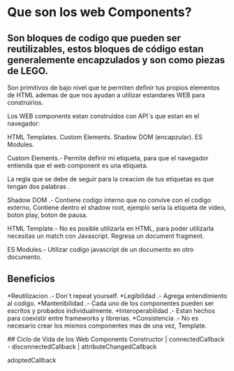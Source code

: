 # Que son los web Components?

## Son bloques de codigo que pueden ser reutilizables, estos bloques de código estan generalemente encapzulados y son como piezas de LEGO.

Son primitivos de bajo nivel que te permiten definir tus propios elementos de HTML ademas de que nos ayudan a utilizar estandares WEB para construirlos.

Los WEB components estan construidos con API´s que estan en el navegador:

HTML Templates.
Custom Elements.
Shadow DOM (encapzular).
ES Modules.

Custom Elements.- Permite definir mi etiqueta, para que el navegador entienda que el web component es una etiqueta.

La regla que se debe de seguir para la creacion de tus etiquetas es que tengan dos palabras <my-map> </my-map>.

Shadow DOM .- Contiene codigo interno que no convive con el codigo externo, Contiene dentro el shadow root, ejemplo seria la etiqueta de video, boton play, boton de pausa.

HTML Template.- <template> </template> No es posible utilizarla en HTML, para poder utilizarla necesitas un match con Javascript. Regresa un document fragment.

ES Modules.- Utilizar codigo javascript de un documento en otro documento.

## Beneficios

*Reutilizacion .- Don´t repeat yourself.
*Legibilidad .- Agrega entendimiento al codigo.
*Mantenibilidad .- Cada uno de los componentes pueden ser escritos y probados individualmente.
*Interoperabilidad .- Estan hechos para coexistir entre frameworks y librerias.
\*Consistencia .- No es necesario crear los mismos componentes mas de una vez, Template.

## Ciclo de Vida de los Web Components
Constructor
|
connectedCallback - disconnectedCallback
|
attributeChangedCallback

adoptedCallback

